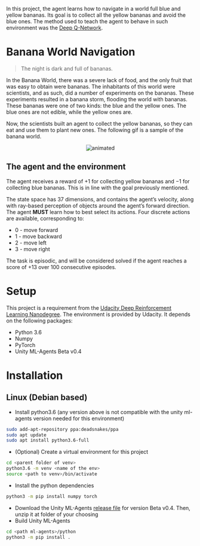 
In this project, the agent learns how to navigate in a world full blue and yellow bananas.
Its goal is to collect all the yellow bananas and avoid the blue ones.
The method used to teach the agent to behave in such environment was the [Deep Q-Network](https://storage.googleapis.com/deepmind-media/dqn/DQNNaturePaper.pdf).

# Banana World Navigation
> The night is dark and full of bananas.

In the Banana World, there was a severe lack of food, and the only fruit that was easy to obtain were bananas.
The inhabitants of this world were scientists, and as such, did a number of experiments on the bananas.
These experiments resulted in a banana storm, flooding the world with bananas.
These bananas were one of two kinds: the blue and the yellow ones.
The blue ones are not edible, while the yellow ones are.

Now, the scientists built an agent to collect the yellow bananas, so they can eat and use them to plant new ones.
The following gif is a sample of the banana world.

<p align="center">
    <img src="resources/banana.gif" alt="animated"/>
</p>

## The agent and the environment 
The agent receives a reward of $+1$ for collecting yellow bananas and $-1$ for collecting blue bananas. 
This is in line with the goal previously mentioned.

The state space has $37$ dimensions, and contains the agent’s velocity, along with ray-based perception of objects around the agent’s forward direction.
The agent **MUST** learn how to best select its actions.
Four discrete actions are available, corresponding to:
-	$0$ - move forward
-	$1$ - move backward
-	$2$ - move left
-	$3$ - move right

The task is episodic, and will be considered solved if the agent reaches a score of $+13$ over $100$ consecutive episodes.

# Setup
This project is a requirement from the [Udacity Deep Reinforcement Learning Nanodegree](https://www.udacity.com/course/deep-reinforcement-learning-nanodegree--nd893).
The environment is provided by Udacity.
It depends on the following packages:
-	Python 3.6
-	Numpy
-	PyTorch
-	Unity ML-Agents Beta v0.4

# Installation
## Linux (Debian based)
- Install python3.6 (any version above is not compatible with the unity ml-agents version needed for this environment)
``` bash
sudo add-apt-repository ppa:deadsnakes/ppa
sudo apt update
sudo apt install python3.6-full
```
- (Optional) Create a virtual environment for this project
```bash
cd <parent folder of venv>
python3.6 -m venv <name of the env>
source <path to venv>/bin/activate
```
- Install the python dependencies
``` bash
python3 -m pip install numpy torch
```
- Download the Unity ML-Agents [release file](https://github.com/Unity-Technologies/ml-agents/releases/tag/0.4.0b) for version Beta v0.4. Then, unzip it at folder of your choosing
- Build Unity ML-Agents 
```bash
cd <path ml-agents>/python
python3 -m pip install .
```


